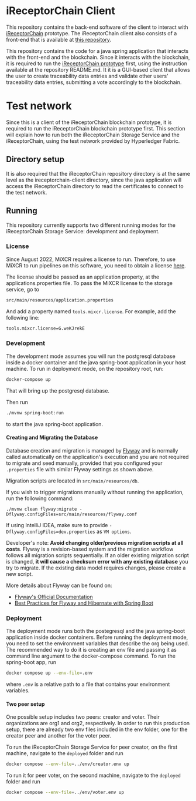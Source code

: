 # iReceptorChain Client

This repository contains the back-end software of the client to interact with [iReceptorChain](https://gitlab.inesctec.pt/ireceptorplus/blockchain/ireceptorchain) prototype. The iReceptorChain client also consists of a front-end that is available at [this repository](https://gitlab.inesctec.pt/ireceptorplus/prototypes/storage-service-ionic-vue).

This repository contains the code for a java spring application that interacts with the front-end and the blockchain. Since it interacts with the blockchain, it is required to run the [iReceptorChain prototype](https://gitlab.inesctec.pt/ireceptorplus/blockchain/ireceptorchain) first, using the instruction available at the repository README.md.  It it is a GUI-based client that allows the user to create traceability data entries and validate other users' traceability data entries, submitting a vote accordingly to the blockchain.

# Test network
Since this is a client of the iReceptorChain blockchain prototype, it is required to run the iReceptorChain blockchain prototype first. This section will explain how to run both the iReceptorChain Storage Service and the iReceptorChain, using the test network provided by Hyperledger Fabric.

## Directory setup
It is also required that the iReceptorChain repository directory is at the same level as the ireceptorchain-client directory, since the java application will access the iReceptorChain directory to read the certificates to connect to the test network.

## Running

This repository currently supports two different running modes for the iReceptorChain Storage Service: development and deployment.

### License
Since August 2022, MiXCR requires a license to run. Therefore, to use MiXCR to run pipelines on this software, you need to obtain a license [here](https://licensing.milaboratories.com/).

The license should be passed as an application property, at the applications.properties file. To pass the MiXCR license to the storage service, go to
```bash
src/main/resources/application.properties
```
And add a property named `tools.mixcr.license`. For example, add the following line:
```bash
tools.mixcr.license=G.weKJrekE
```


### Development
The development mode assumes you will run the postgresql database inside a docker container and the java spring-boot application in your host machine. To run in deployment mode, on the repository root, run:
```bash
docker-compose up
```
That will bring up the postgresql database.

Then run
```bash
./mvnw spring-boot:run
```
to start the java spring-boot application.

#### Creating and Migrating the Database

Database creation and migration is managed by [Flyway](https://flywaydb.org/) and is normally called automatically on the application's execution and you are not required to migrate and seed manually, provided that you configured your `.properties` file with similar Flyway settings as shown above.

Migration scripts are located in `src/main/resources/db`.

If you wish to trigger migrations manually without running the application, run the following command:

```shell
./mvnw clean flyway:migrate -Dflyway.configFiles=src/main/resources/flyway.conf
```

If using IntelliJ IDEA, make sure to provide `-Dflyway.configFiles=dev.properties` as `VM options`.

Developer's note: **Avoid changing older/previous migration scripts at all costs**. Flyway is a revision-based system and the migration workflow follows all migration scripts sequentially. If an older existing migration script is changed, **it will cause a checksum error with any existing database** you try to migrate. If the existing data model requires changes, please create a new script.

More details about Flyway can be found on:

- [Flyway's Official Documentation](https://flywaydb.org/documentation/)
- [Best Practices for Flyway and Hibernate with Spring Boot](https://rieckpil.de/howto-best-practices-for-flyway-and-hibernate-with-spring-boot/)

### Deployment
The deployment mode runs both the postegresql and the java spring-boot application inside docker containers. Before running the deployment mode, you need to set the environment variables that describe the org being used. The recommended way to do it is creating an env file and passing it as command line argument to the docker-compose command. To run the spring-boot app, run
```bash
docker compose up --env-file=.env
```
where ```.env``` is a relative path to a file that contains your environment variables.

#### Two peer setup
One possible setup includes two peers: creator and voter. Their organizations are org1 and org2, respectively. In order to run this production setup, there are already two env files included in the env folder, one for the creator peer and another for the voter peer.

To run the iReceptorChain Storage Service for peer creator, on the first machine, navigate to the `deployed` folder and run
```bash
docker compose --env-file=../env/creator.env up
```

To run it for peer voter, on the second machine, navigate to the `deployed` folder and run
```bash
docker compose --env-file=../env/voter.env up
```